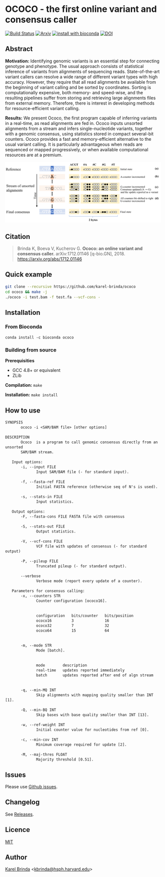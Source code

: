 # OCOCO - the first online variant and consensus caller

[![Build Status](https://travis-ci.org/karel-brinda/ococo.svg?branch=master)](https://travis-ci.org/karel-brinda/ococo)
[![Arxiv](https://img.shields.io/badge/arXiv-1712.01146-green.svg?style=flat)](https://arxiv.org/abs/1712.01146)
[![install with bioconda](https://img.shields.io/badge/install%20with-bioconda-brightgreen.svg?style=flat-square)](https://anaconda.org/bioconda/ococo)
[![DOI](https://zenodo.org/badge/DOI/10.5281/zenodo.1066531.svg)](https://doi.org/10.5281/zenodo.1066531)


## Abstract

**Motivation:** Identifying genomic variants is an essential step for connecting genotype and
phenotype. The usual approach consists of statistical inference of variants
from alignments of sequencing reads. State-of-the-art variant callers can
resolve a wide range of different variant types with high accuracy. However,
they require that all read alignments be available from the beginning of
variant calling and be sorted by coordinates. Sorting is computationally
expensive, both memory- and speed-wise, and the resulting pipelines suffer from
storing and retrieving large alignments files from external memory. Therefore,
there is interest in developing methods for resource-efficient variant calling.

**Results:** We present Ococo, the first program capable of inferring variants in a
real-time, as read alignments are fed in. Ococo inputs unsorted alignments from
a stream and infers single-nucleotide variants, together with a genomic
consensus, using statistics stored in compact several-bit counters. Ococo
provides a fast and memory-efficient alternative to the usual variant calling.
It is particularly advantageous when reads are sequenced or mapped
progressively, or when available computational resources are at a premium.

[![Several-bit Ococo counters](figures/Figure_1.svg)](figures/Figure_1.pdf)


## Citation

> Brinda K, Boeva V, Kucherov G. **Ococo: an online variant and consensus
> caller.** arXiv:1712.01146 [q-bio.GN], 2018. https://arxiv.org/abs/1712.01146


## Quick example

```bash
git clone --recursive https://github.com/karel-brinda/ococo
cd ococo && make -j
./ococo -i test.bam -f test.fa --vcf-cons -
```

## Installation

### From Bioconda

```
conda install -c bioconda ococo
```

### Building from source

**Prerequisities**

* GCC 4.8+ or equivalent
* ZLib

**Compilation:** ``make``

**Installation:** ``make install``


## How to use

<!---
USAGE-BEGIN
-->

```NAME
SYNOPSIS
       ococo -i <SAM/BAM file> [other options]

DESCRIPTION
       Ococo  is a program to call genomic consensus directly from an unsorted
       SAM/BAM stream.

   Input options:
       -i, --input FILE
              Input SAM/BAM file (- for standard input).

       -f, --fasta-ref FILE
              Initial FASTA reference (otherwise seq of N's is used).

       -s, --stats-in FILE
              Input statistics.

   Output options:
       -F, --fasta-cons FILE FASTA file with consensus

       -S, --stats-out FILE
              Output statistics.

       -V, --vcf-cons FILE
              VCF file with updates of consensus (- for standard output)

       -P, --pileup FILE
              Truncated pileup (- for standard output).

       --verbose
              Verbose mode (report every update of a counter).

   Parameters for consensus calling:
       -x, --counters STR
              Counter configuration [ococo16].


              configuration   bits/counter   bits/position
              ococo16         3              16
              ococo32         7              32
              ococo64         15             64


       -m, --mode STR
              Mode [batch].


              mode        description
              real-time   updates reported immediately
              batch       updates reported after end of algn stream


       -q, --min-MQ INT
              Skip alignments with mapping quality smaller than INT [1].

       -Q, --min-BQ INT
              Skip bases with base quality smaller than INT [13].

       -w, --ref-weight INT
              Initial counter value for nucleotides from ref [0].

       -c, --min-cov INT
              Minimum coverage required for update [2].

       -M, --maj-thres FLOAT
              Majority threshold [0.51].
```
<!---
USAGE-END
-->


## Issues

Please use [Github issues](https://github.com/karel-brinda/ococo/issues).


## Changelog

See [Releases](https://github.com/karel-brinda/ococo/releases).


## Licence

[MIT](https://github.com/karel-brinda/ococo/blob/master/LICENSE)


## Author

[Karel Brinda](http://brinda.cz) \<kbrinda@hsph.harvard.edu\>


